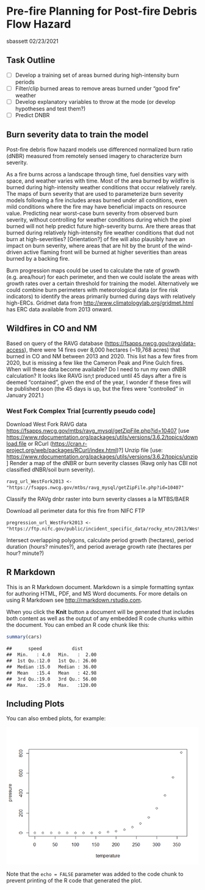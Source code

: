 Pre-fire Planning for Post-fire Debris Flow Hazard
================
sbassett
02/23/2021

## Task Outline

-   [ ] Develop a training set of areas burned during high-intensity
    burn periods
-   [ ] Filter/clip burned areas to remove areas burned under “good
    fire” weather
-   [ ] Develop explanatory variables to throw at the mode (or develop
    hypotheses and test them?)
-   [ ] Predict DNBR

## Burn severity data to train the model

Post-fire debris flow hazard models use differenced normalized burn
ratio (dNBR) measured from remotely sensed imagery to characterize burn
severity.

As a fire burns across a landscape through time, fuel densities vary
with space, and weather varies with time. Most of the area burned by
wildfire is burned during high-intensity weather conditions that occur
relatively rarely. The maps of burn severity that are used to
parameterize burn severity models following a fire includes areas burned
under all conditions, even mild conditions where the fire may have
beneficial impacts on resource value. Predicting near worst-case burn
severity from observed burn severity, without controlling for weather
conditions during which the pixel burned will not help predict future
high-severity burns. Are there areas that burned during relatively
high-intensity fire weather conditions that dud not burn at
high-severities? \[Orientation?\] of fire will also plausibly have an
impact on burn severity, where areas that are hit by the brunt of the
wind-driven active flaming front will be burned at higher severities
than areas burned by a backing fire.

Burn progression maps could be used to calculate the rate of growth
(e.g. area/hour) for each perimeter, and then we could isolate the areas
with growth rates over a certain threshold for training the model.
Alternatively we could combine burn perimeters with meteorological data
(or fire risk indicators) to identify the areas primarily burned during
days with relatively high-ERCs. Gridmet data from
<http://www.climatologylab.org/gridmet.html> has ERC data available from
2013 onward.

## Wildfires in CO and NM

Based on query of the RAVG database
(<https://fsapps.nwcg.gov/ravg/data-access>), there were 14 fires over
8,000 hectares (\~19,768 acres) that burned in CO and NM between 2013
and 2020. This list has a few fires from 2020, but is missing a few like
the Cameron Peak and Pine Gulch fires. When will these data become
available? Do I need to run my own dNBR calculation? It looks like RAVG
isn;t produced until 45 days after a fire is deemed “contained”, given
the end of the year, I wonder if these fires will be published soon (the
45 days is up, but the fires were “controlled” in January 2021.)

### West Fork Complex Trial \[currently pseudo code\]

Download West Fork RAVG data
<https://fsapps.nwcg.gov/mtbs/ravg_mysql/getZipFile.php?id=10407> \[use
<https://www.rdocumentation.org/packages/utils/versions/3.6.2/topics/download.file>
or RCurl (<https://cran.r-project.org/web/packages/RCurl/index.html>)?\]
Unzip file \[use:
<https://www.rdocumentation.org/packages/utils/versions/3.6.2/topics/unzip>\]
Render a map of the dNBR or burn severity classes (Ravg only has CBI not
classified dNBR/soil burn severity).

    ravg_url_WestFork2013 <- "https://fsapps.nwcg.gov/mtbs/ravg_mysql/getZipFile.php?id=10407"

Classify the RAVg dnbr raster into burn severity classes a la MTBS/BAER

Download all perimeter data for this fire from NIFC FTP

    pregression_url_WestFork2013 <- "https://ftp.nifc.gov/public/incident_specific_data/rocky_mtn/2013/West_Fork_Complex/GIS/20130713/GBT1_Progression.zip"

Intersect overlapping polygons, calculate period growth (hectares),
period duration (hours? minutes?), and period average growth rate
(hectares per hour? minute?)

## R Markdown

This is an R Markdown document. Markdown is a simple formatting syntax
for authoring HTML, PDF, and MS Word documents. For more details on
using R Markdown see <http://rmarkdown.rstudio.com>.

When you click the **Knit** button a document will be generated that
includes both content as well as the output of any embedded R code
chunks within the document. You can embed an R code chunk like this:

``` r
summary(cars)
```

    ##      speed           dist       
    ##  Min.   : 4.0   Min.   :  2.00  
    ##  1st Qu.:12.0   1st Qu.: 26.00  
    ##  Median :15.0   Median : 36.00  
    ##  Mean   :15.4   Mean   : 42.98  
    ##  3rd Qu.:19.0   3rd Qu.: 56.00  
    ##  Max.   :25.0   Max.   :120.00

## Including Plots

You can also embed plots, for example:

![](PostFireDebrisFlowHazard_files/figure-gfm/pressure-1.png)<!-- -->

Note that the `echo = FALSE` parameter was added to the code chunk to
prevent printing of the R code that generated the plot.
